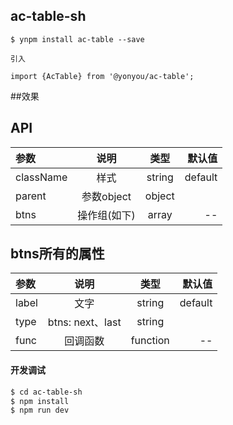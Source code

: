 ## ac-table-sh

```
$ ynpm install ac-table --save

引入

import {AcTable} from '@yonyou/ac-table';

```

##效果
 
 

## API

|参数|说明|类型|默认值|
|:--|:---:|:--:|---:|
|className|样式|string|default|
|parent|参数object|object|
|btns|操作组(如下)| array| --|

## btns所有的属性
 |参数|说明|类型|默认值|
 |:--|:---:|:--:|---:|
 |label|文字|string|default|
 |type|btns: next、last|string|
 |func|回调函数| function| --|

#### 开发调试

```sh
$ cd ac-table-sh
$ npm install
$ npm run dev
```

